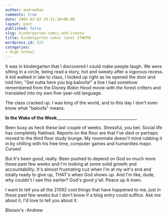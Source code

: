 ```yaml
---
author: andrewhao
comments: true
date: 2005-03-03 19:31:38+00:00
layout: post
published: false
slug: kindergarten-comic-and-itwotw
title: Kindergarten comic (and) ITWOTW
wordpress_id: 523
categories:
- High School
---
```


It was in kindergarten that I discovered I could make people laugh. We were sitting in a circle, being read a story, hot and sweaty after a vigorous recess. A kid walked in late to class, I looked up right as he opened the door and told him, "Get outta here you big baloofa!" a line I had somehow remembered from the Disney _Robin Hood_ movie with the forest critters and translated into my own five-year-old language.

The class cracked up. I was king of the world, and to this day I don't even know what "baloofa" means.


**In the Wake of the Week**________________________________________

Been busy as heck these last couple of weeks. Stressful, you bet. Social life has completely flatlined. Reports on the floor are that I've died or perhaps moved to the third floor study lounge.  My roommate doesn't mind rubbing it in by chilling with his free time, computer games and humanities major. Curses!

But it's been good, really. Been pushed to depend on God so much more these past few weeks and I'm looking at some solid growth and accountability. It's almost frustrating cuz when I'm at my wit's end and totally ready to give up, THAT's when God shows up. And I'm like, dude, why couldn't I see this earlier? God's good y'all. Peace up A town.

I want to tell you all the 21092 cool things that have happened to me, just in these past few weeks but I don't know if a blog entry could suffice. Ask me about it, I'd love to tell you about it.

Blessin's
-Andrew
